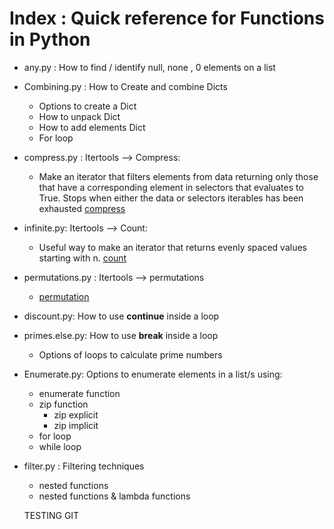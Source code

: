 # Index : Quick reference for Functions in Python

* any.py : How to find / identify null, none , 0 elements on a list
* Combining.py : How to Create and combine Dicts
    * Options to create a Dict
    * How to unpack Dict 
    * How to add elements Dict
    * For loop
* compress.py : Itertools --> Compress:
    * Make an iterator that filters elements from data returning only those that have a corresponding element in selectors that evaluates to True. Stops when either the data or selectors iterables has been exhausted [compress](https://docs.python.org/2/library/itertools.html#itertools.compress)
* infinite.py: Itertools --> Count:
    * Useful way to make an iterator that returns evenly spaced values starting with n. [count](https://docs.python.org/2/library/itertools.html#itertools.count)
* permutations.py : Itertools --> permutations 
    * [permutation](https://docs.python.org/2/library/itertools.html#itertools.permutations)
* discount.py: How to use **continue** inside a loop
* primes.else.py: How to use **break** inside a loop
    * Options of loops to calculate prime numbers
* Enumerate.py: Options to enumerate elements in a list/s using:
    * enumerate function
    * zip function
        * zip explicit
        * zip implicit
    * for loop
    * while loop
* filter.py : Filtering techniques
    * nested functions 
    * nested functions & lambda functions

    TESTING GIT
